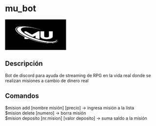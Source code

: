 # mu_bot
<img src="mu-logo-m-u-design-white-mu-letter-mu-letter-logo-design-initial-letter-mu-linked-circle-uppercase-monogram-logo-vector.jpg" alt="Mu Bot" width="200" height="100">

## Descripción
Bot de discord para ayuda de streaming de RPG en la vida real donde se realizan misiones a cambio de dinero real

## Comandos
$mision add [nombre misión] [precio] -> ingresa misión a la lista  
$mision delete [numero] -> borra misión  
$mision deposito [nr.mision] [valor deposito] -> suma saldo a la misión  
